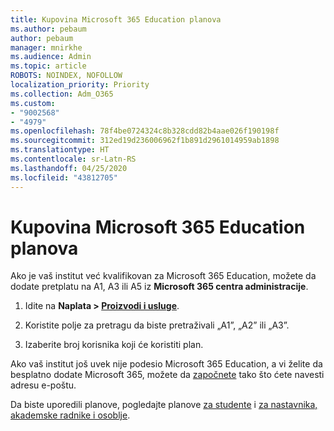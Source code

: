 ```yaml
---
title: Kupovina Microsoft 365 Education planova
ms.author: pebaum
author: pebaum
manager: mnirkhe
ms.audience: Admin
ms.topic: article
ROBOTS: NOINDEX, NOFOLLOW
localization_priority: Priority
ms.collection: Adm_O365
ms.custom:
- "9002568"
- "4979"
ms.openlocfilehash: 78f4be0724324c8b328cdd82b4aae026f190198f
ms.sourcegitcommit: 312ed19d236006962f1b891d2961014959ab1898
ms.translationtype: HT
ms.contentlocale: sr-Latn-RS
ms.lasthandoff: 04/25/2020
ms.locfileid: "43812705"
---
```

# <a name="get-the-microsoft-365-education-plans"></a>Kupovina Microsoft 365 Education planova

Ako je vaš institut već kvalifikovan za Microsoft 365 Education, možete da dodate pretplatu na A1, A3 ili A5 iz **Microsoft 365 centra administracije**. 

1. Idite na **Naplata > [Proizvodi i usluge](https://go.microsoft.com/fwlink/p/?linkid=868433)**.

2. Koristite polje za pretragu da biste pretraživali „A1”, „A2” ili „A3”.

3. Izaberite broj korisnika koji će koristiti plan.

Ako vaš institut još uvek nije podesio Microsoft 365 Education, a vi želite da besplatno dodate Microsoft 365, možete da [započnete](https://www.microsoft.com/education/products/office) tako što ćete navesti adresu e-poštu.

 Da biste uporedili planove, pogledajte planove [za studente](https://www.microsoft.com/microsoft-365/academic/compare-office-365-education-plans?activetab=tab:primaryr1) i [za nastavnika, akademske radnike i osoblje](https://www.microsoft.com/microsoft-365/academic/compare-office-365-education-plans?activetab=tab:primaryr2).
